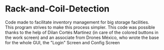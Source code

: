 # Rack-and-Coil-Detection
Code made to facilitate inventory management for big storage facilities. This program strives to make this process simpler.
This code was possible thanks to the help of Dilan Cortés Martinez (in care of the colored buttons in the work screen) and an associate from Drones México, who wrote the base for the whole GUI, the "Login" Screen and Config Screen
